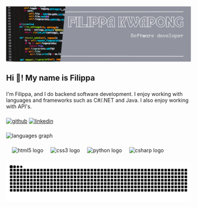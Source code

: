 
![Software Development](https://github.com/filippa00/filippa00/blob/main/Banner.png)

###

<h2 align="left">Hi 👋! My name is Filippa </h2>

###

I'm Filippa, and I do backend software development. I enjoy working with languages and frameworks such as C#/.NET and Java. 
I also enjoy working with API's.

###

[<img src='https://cdn.jsdelivr.net/npm/simple-icons@3.0.1/icons/github.svg' alt='github' height='40'>](https://github.com/filippa00)  [<img src='https://cdn.jsdelivr.net/npm/simple-icons@3.0.1/icons/linkedin.svg' alt='linkedin' height='40'>](https://www.linkedin.com/in/https://www.linkedin.com/in/filippa-kwapong//) 

###

  <img src="https://github-readme-stats.vercel.app/api/top-langs?username=filippa00&locale=en&hide_title=false&layout=compact&card_width=320&langs_count=5&theme=light&hide_border=false" height="150" alt="languages graph"  />


###

<div align="left">

  <img width="12" />
  <img src="https://cdn.jsdelivr.net/gh/devicons/devicon/icons/html5/html5-original.svg" height="30" alt="html5 logo"  />
  <img width="12" />
  <img src="https://cdn.jsdelivr.net/gh/devicons/devicon/icons/css3/css3-original.svg" height="30" alt="css3 logo"  />
  <img width="12" />
  <img src="https://cdn.jsdelivr.net/gh/devicons/devicon/icons/python/python-original.svg" height="30" alt="python logo"  />
  <img width="12" />
  <img src="https://cdn.jsdelivr.net/gh/devicons/devicon/icons/csharp/csharp-original.svg" height="30" alt="csharp logo"  />
</div>

###


<img src="https://raw.githubusercontent.com/filippa00/filippa00/output/snake.svg" alt="Snake animation" />

###

